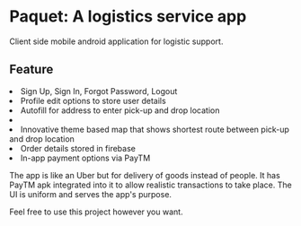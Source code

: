 # Paquet: A logistics service app
Client side mobile android application for logistic support. 


## Feature
<li> Sign Up, Sign In, Forgot Password, Logout</li>
<li> Profile edit options to store user details </li>
<li> Autofill for address to enter pick-up and drop location<li>
<li> Innovative theme based map that shows shortest route between pick-up and drop location </li>
<li> Order details stored in firebase </li>
<li> In-app payment options via PayTM </li>

The app is like an Uber but for delivery of goods instead of people. It has PayTM apk integrated into it to allow realistic transactions to take place.
The UI is uniform and serves the app's purpose. 

Feel free to use this project however you want.
